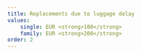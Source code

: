 ```yaml
---
title: Replacements due to luggage delay
values:
    single: EUR <strong>100</strong>
    family: EUR <strong>200</strong>
order: 2
---
```

